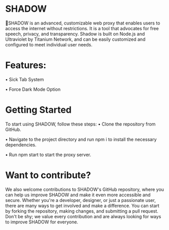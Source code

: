 # SHADOW
🚀SHADOW is an advanced, customizable web proxy that enables users to access the internet without restrictions. It is a tool that advocates for free speech, privacy, and transparency. Shadow is built on Node.js and Ultraviolet by Titanium Network, and can be easily customized and configured to meet individual user needs.

# Features:
• Sick Tab System

• Force Dark Mode Option

# Getting Started
To start using SHADOW, follow these steps:
• Clone the repository from GitHub. 

• Navigate to the project directory and run npm i to install the necessary dependencies.

• Run npm start to start the proxy server.

# Want to contribute?
We also welcome contributions to SHADOW's GitHub repository, where you can help us improve SHADOW and make it even more accessible and secure. Whether you're a developer, designer, or just a passionate user, there are many ways to get involved and make a difference. You can start by forking the repository, making changes, and submitting a pull request. Don't be shy; we value every contribution and are always looking for ways to improve SHADOW for everyone.
